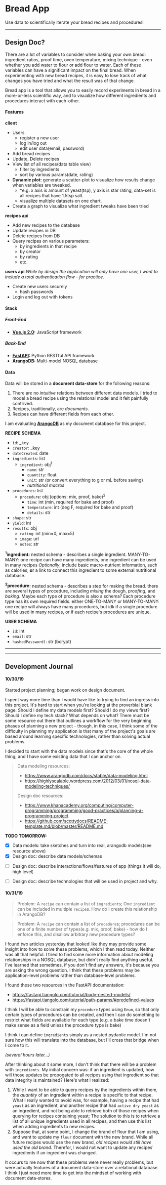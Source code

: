 # Bread App

Use data to scientifically iterate your bread recipes and procedures!

---

## Design Doc?

<!-- raison d'être -->

There are a lot of variables to consider when baking your own bread: ingredient ratios, proof time, oven temperature, mixing technique - even whether you add water to flour or add flour to water. Each of these variables can have a significant impact on the final bread. When experimenting with new bread recipes, it is easy to lose track of what changes you have tried and what the result was of that change.

Bread app is a tool that allows you to easily record experiments in bread in a more-or-less scientific way, and to visualize how different ingredients and procedures interact with each-other.


#### Features

**client**
* Users
	* register a new user
	* log in/log out
	* edit user data(email, password)
* Add bread recipes
* Update, Delete recipes
* View list of all recipes(data table view)
	* filter by ingredients
	* sort by various params(date, rating)
* **Dynamic plot:** generate a scatter-plot to visualize how results change when variables are tweaked.
	* *e.g. x axis is amount of yeast(tsp), y axis is star rating, data-set is all recipes that have 1.5tsp salt.
	* visualize multiple datasets on one chart.
* Create a graph to visualize what ingredient tweaks have been tried

**recipes api**
* Add new recipes to the database
* Update recipes in DB
* Delete recipes from DB
* Query recipes on various parameters:
	* by ingredients in that recipe
	* by creator
	* by rating
	* etc.

**users api**
*While by design the application will only have one user, I want to include a total authentication flow - for practice.*
* Create new users securely
	* hash passwords
* Login and log out with tokens

#### Stack

##### Front-End

* **[Vue.js 2.0](https://vuejs.org/):** JavaScript framework

##### Back-End

* **[FastAPI](https://fastapi.tiangolo.com/):** Python RESTful API framework
* **[ArangoDB](https://www.arangodb.com/):** Multi-model NOSQL database



#### Data

Data will be stored in a **document data-store** for the following reasons:

1.  There are no _intuitive_ relations between different data models. I tried to model a bread recipe using the relational model and it felt painfully contrived.
2.  Recipes, traditionally, are _documents_.
3.  Recipes can have different fields from each other.

I am evaluating **[ArangoDB](https://www.arangodb.com/)** as my document database for this project.

**RECIPE SCHEMA**

- `id`: _key
- `creator`: _key
- `dateCreated`: date
- `ingredients`: list
  - `ingredient`: obj<sup>1</sup>
    - `name`: str
    - `quantity`: float
    - `unit`: str (or convert everything to g or mL before saving)
    - _nutritional macros_
- `procedures`: list
  - `procedure`: obj (options: mix, proof, bake)<sup>2</sup>
    - `time`: int (min, required for bake and proof)
    - `temperature`: int (deg F, required for bake and proof)
    - `details`: str
- `shape`: str
- `yield`: int
- `results`: obj
  - `rating`: int (min=0, max=5)
  - `image`: url
  - `notes`: str

**<sup>1</sup>ingredient:**
nested schema - describes a single ingredient.
MANY-TO-MANY: one recipe can have many ingredients, one ingredient can be used in many recipes
_Optionally_, include basic macro-nutrient information, such as calories, **or** a link to connect this ingredient to some external nutritional database.

**<sup>2</sup>procedure:**
nested schema - describes a step for making the bread.
there are several types of procedure, including _mixing_ the dough, _proofing_, and _baking_. Maybe each type of procedure is also a schema?
Each procedure type has its own required fields.
either ONE-TO-MANY or MANY-TO-MANY: one recipe will always have many procedures, but idk if a single procedure will be used in many recipes, or if each recipe's procedures are unique.

**USER SCHEMA**

- `id`: int
- `email`: str
- `hashedPassword)`: str (bcrypt)


---

---

## Development Journal

#### 10/30/19

Started project planning; began work on design document.

I spent way more time than I would have like to trying to find an ingress into this project. It's hard to start when you're looking at the proverbial blank page: Should I define my data models first? Should I do my views first? Should I define my tech stack? What depends on what? There must be some resource out there that outlines a workflow for the very beginning phases of planning a new project - though, in this case, I think some of the difficulty in planning my application is that many of the project's goals are based around learning specific technologies, rather than solving actual problems.

I decided to start with the data models since that's the core of the whole thing, and I have some existing data that I can anchor on.


> Data modeling resources:
> 
> * https://www.arangodb.com/docs/stable/data-modeling.html
> * https://highlyscalable.wordpress.com/2012/03/01/nosql-data-modeling-techniques/
> 
> Design doc resources:
> 
> * https://www.khanacademy.org/computing/computer-programming/programming/good-practices/a/planning-a-programming-project
> * https://github.com/scottydocs/README-template.md/blob/master/README.md


**TODO TOMORROW:**
* [x] Data models: take sketches and turn into real, arangodb models(see resource above)
* [x] Design doc: describe data models/schemas
- [ ] Design doc: describe interactions/flows/features of app (things it will do, high level)
- [ ] Design doc: describe technologies that will be used in project and why.


#### 10/31/19

> Problem: A `recipe` can contain a list of `ingredient`s; One `ingredient` can be included in multiple `recipe`s. How do I create this relationship in ArangoDB?

> Problem: A `recipe` can contain a list of `procedure`s; procedures can be one of a finite number of types(e.g. mix, proof, bake) - how do I enforce this, and disallow arbitrary new procedure types?

I found two articles yesterday that looked like they may provide some insight into how to solve these problems, which I then read today. Neither was all that helpful. I tried to find some more information about modeling relationships in a NOSQL database, but didn't really find anything useful. I've learned that sometimes, if you don't find any answers, it's because you are asking the wrong question. I think that these problems may be application-level problems rather than database-level problems.

I found these two resources in the FastAPI documentation:
* https://fastapi.tiangolo.com/tutorial/body-nested-models/
* https://fastapi.tiangolo.com/tutorial/path-params/#predefined-values

I think I will be able to constrain my `procedure` types using `Enum`, so that only certain types of procedures can be created, and then I can do something to restrict what fields are available for each type (e.g. a bake time doesn't make sense as a field unless the procedure type is bake)

I think i can define `ingredients` simply as a nested pydantic model. I'm not sure how this will translate into the database, but I'll cross that bridge when I come to it.

*(several hours later...)*

After thinking about it some more, I don't think that there will be a problem with `ingredients`. My initial concern was: if an ingredient is updated, how will those updates be propogated to all recipes using that ingredient so that data integrity is maintained? Here's what I realized:

1. While I want to be able to query recipes by the ingredients within them, the *quantity* of an ingredient within a recipe is specific to that recipe. What I really wanted to avoid was, for example, having a recipe that had `yeast` as an ingredient, and another recipe that had `active dry yeast` as an ingredient, and not being able to retrieve both of those recipes when querying for recipes containing yeast; The solution to this is to retrieve a list of all unique ingredients used in all recipes, and then use this list when adding ingredients to new recipes.
2. Suppose that, at some point, I change the brand of flour that I am using, and want to update my `flour` document with the new brand. While all future recipes would use the new brand, *old recipes would still have used the old brand*. Therefor, I would not want to update any recipes' ingredients if an ingredient was changed.

It occurs to me now that these problems were never really problems, but were actually features of a document data-store over a relational database. I think I just need more time to get into the mindset of working with document data-stores.